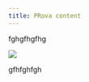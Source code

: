 ```yaml
---
title: PRova content
---
```

fghgfhgfhg

![](/images/uploads/20250826_1056_grafico-stile-fumetto_remix_01k3jsavh3f5v9phxpvkjcjjbf.png)

gfhfghfgh
